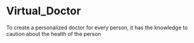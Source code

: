 # Virtual_Doctor
To create a personalized doctor for every person, it has the knowledge to caution about the health of the person
